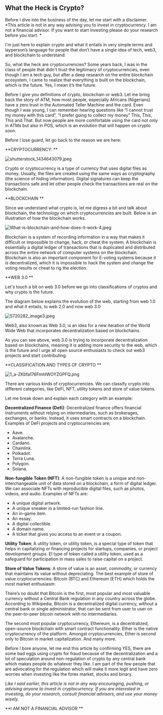## What the Heck is Crypto?

Before I dive into the business of the day, let me start with a disclaimer. *This article is not in any way advising you to invest in cryptocurrency. I am not a financial advisor. If you want to start investing please do your research before you start. *

I'm just here to explain crypto and what it entails in very simple terms and layperson’s language for people that don’t have a single idea of tech, web3, and blockchain to understand.

So, what the heck are cryptocurrencies? Some years back, I was in the class of people that didn't trust the legitimacy of cryptocurrencies, even though I am a tech guy, but after a deep research on the entire blockchain ecosystem, I came to realize that everything is built on the blockchain, which is the future. Yes, I mean it’s the future.

Before I give you definitions of crypto, blockchain or web3. Let me bring back the story of ATM, how most people, especially Africans (Nigerians) have a zero trust in the Automated Teller Machine and the card. Even though I was young, I can remember hearing questions like “I cannot trust my money with this card”, “I prefer going to collect my money” This, This, This and That. But now people are more comfortable using the card not only in ATMs but also in POS, which is an evolution that will happen on crypto soon.

Before I lose guard, let go back to the reason we are here:

**CRYPTOCURRENCY:
**

![shutterstock_1434643079.jpeg](https://cdn.hashnode.com/res/hashnode/image/upload/v1641886807015/-R4BZzJol.jpeg)

Crypto or cryptocurrency is a type of currency that uses digital files as money. Usually, the files are created using the same ways as cryptography (the science of hiding information). Digital signatures can keep the transactions safe and let other people check the transactions are real on the blockchain. 

**BLOCKCHAIN
**

Since we understand what crypto is, let me digress a bit and talk about blockchain, the technology on which cryptocurrencies are built. Below is an illustration of how the blockchain works.


![What-is-blockchain-and-how-does-it-work-4.jpeg](https://cdn.hashnode.com/res/hashnode/image/upload/v1641886832275/OPMsCmKRB.jpeg)

Blockchain is a system of recording information in a way that makes it difficult or impossible to change, hack, or cheat the system. A blockchain is essentially a digital ledger of transactions that is duplicated and distributed across the entire network of computer systems on the blockchain. Blockchain is also an important component for E-voting systems because it is decentralized, which it is impossible to hack the system and change the voting results or cheat to rig the election.

**WEB 3.0
**

Let's touch a bit on web 3.0 before we go into classifications of cryptos and why crypto is the future. 

The diagram below explains the evolution of the web, starting from web 1.0 and what it entails, to web 2.0 and now web 3.0


![5720282_image3.jpeg](https://cdn.hashnode.com/res/hashnode/image/upload/v1641886865994/Y36GE7mDN.jpeg)

Web3, also known as Web 3.0, is an idea for a new iteration of the World Wide Web that incorporates decentralization based on blockchains.

As you can see above, web 3.0 is trying to incorporate decentralization based on blockchains, meaning it is adding more security to the web, which is the future and I urge all open source enthusiasts to check out web3 projects and start contributing.

**CLASSIFICATION AND TYPES OF CRYPTO
**


![1_a-ZKbfa176FmhIWOYZGPFQ.png](https://cdn.hashnode.com/res/hashnode/image/upload/v1641886916565/fYJea7fzY.png)

There are various kinds of cryptocurrencies. We can classify crypto into different categories, like DeFi, NFT, utility tokens and store of value tokens.

Let me break down and explain each category with an example:

**Decentralized Finance (Defi)**: Decentralized finance offers financial instruments without relying on intermediaries, such as brokerages, exchanges, or banks. Instead, it uses smart contracts on a blockchain. Examples of DeFi projects and cryptocurrencies are;
- Aave. 
- Avalanche.
- Cardano.
- Chainlink.
- Polkadot.
- Terra Luna.
- Polygon.
- Solana. 

**Non-fungible Token (NFT)**: A non-fungible token is a unique and non-interchangeable unit of data stored on a blockchain, a form of digital ledger. We can associate NFTs with reproducible digital files, such as photos, videos, and audio. Examples of NFTs are:

- A unique digital artwork.
- A unique sneaker in a limited-run fashion line.
- An in-game item.
- An essay.
- A digital collectible.
- A domain name.
- A ticket that gives you access to an event or a coupon.

**Utility Token**: A utility token, or utility token, is a special type of token that helps in capitalizing or financing projects for startups, companies, or project development groups. El type of token called a utility token, used as a safeguard for participation in mass sales to raise capital on a project.

**Store of Value Tokens**: A store of value is an asset, commodity, or currency that maintains its value without depreciating. The best example of store of value cryptocurrencies: Bitcoin (BTC) and Ethereum (ETH) which holds the most market enthusiasm: 

There’s no doubt that Bitcoin is the first, most popular and most valuable currency without a Central Bank regulation in any country across the globe. According to Wikipedia, Bitcoin is a decentralized digital currency, without a central bank or single administrator, that can be sent from user to user on the peer-to-peer bitcoin network with no intermediaries.

The second most popular cryptocurrency, Ethereum, is a decentralized, open-source blockchain with smart contract functionality. Ether is the native cryptocurrency of the platform. Amongst cryptocurrencies, Ether is second only to Bitcoin in market capitalization. And many more.

Before I bore anyone, let me end this article by confirming YES, there are some bad eggs using crypto for fraud because of the decentralization and a lot of speculation around non-regulation of crypto by any central bank which makes people do whatever they like. I am part of the few people that are advocating for the regulation which will make it more legit and have zero worries when investing like the forex market, stocks and binary.

*Like I said earlier, this article is not in any way encouraging, pushing, or advising anyone to invest in cryptocurrency. If you are interested in investing, do your research, consult financial advisors, and use your money wisely.*

**I AM NOT A FINANCIAL ADVISOR
**
